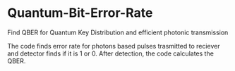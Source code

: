 # Quantum-Bit-Error-Rate
Find QBER for Quantum Key Distribution and efficient photonic transmission

The code finds error rate for photons based pulses trasmitted to reciever and detector finds if it is 1 or 0. After detection, the code calculates the QBER.
